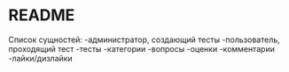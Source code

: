 # README

Список сущностей:
 -администратор, создающий тесты
 -пользователь, проходящий тест
 -тесты
 -категории
 -вопросы
 -оценки
 -комментарии
 -лайки/дизлайки
